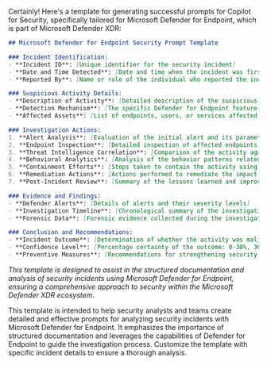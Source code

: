 Certainly! Here's a template for generating successful prompts for Copilot for Security, specifically tailored for Microsoft Defender for Endpoint, which is part of Microsoft Defender XDR:

```markdown
## Microsoft Defender for Endpoint Security Prompt Template

### Incident Identification:
- **Incident ID**: [Unique identifier for the security incident]
- **Date and Time Detected**: [Date and time when the incident was first detected]
- **Reported By**: [Name or role of the individual who reported the incident]

### Suspicious Activity Details:
- **Description of Activity**: [Detailed description of the suspicious activity detected by Defender for Endpoint]
- **Detection Mechanism**: [The specific Defender for Endpoint feature or alert that detected the activity]
- **Affected Assets**: [List of endpoints, users, or services affected by the suspicious activity]

### Investigation Actions:
1. **Alert Analysis**: [Evaluation of the initial alert and its parameters]
2. **Endpoint Inspection**: [Detailed inspection of affected endpoints for signs of compromise]
3. **Threat Intelligence Correlation**: [Comparison of the activity against known threat intelligence]
4. **Behavioral Analytics**: [Analysis of the behavior patterns related to the activity]
5. **Containment Efforts**: [Steps taken to contain the activity using Defender for Endpoint capabilities]
6. **Remediation Actions**: [Actions performed to remediate the impact of the activity]
7. **Post-Incident Review**: [Summary of the lessons learned and improvements to be made]

### Evidence and Findings:
- **Defender Alerts**: [Details of alerts and their severity levels]
- **Investigation Timeline**: [Chronological summary of the investigation steps and findings]
- **Forensic Data**: [Forensic evidence collected during the investigation]

### Conclusion and Recommendations:
- **Incident Outcome**: [Determination of whether the activity was malicious or benign]
- **Confidence Level**: [Percentage certainty of the outcome: 0-30%, 30-74%, 75-100%]
- **Preventive Measures**: [Recommendations for strengthening security posture against similar threats]
```
*This template is designed to assist in the structured documentation and analysis of security incidents using Microsoft Defender for Endpoint, ensuring a comprehensive approach to security within the Microsoft Defender XDR ecosystem.*


This template is intended to help security analysts and teams create detailed and effective prompts for analyzing security incidents with Microsoft Defender for Endpoint. It emphasizes the importance of structured documentation and leverages the capabilities of Defender for Endpoint to guide the investigation process. Customize the template with specific incident details to ensure a thorough analysis.
